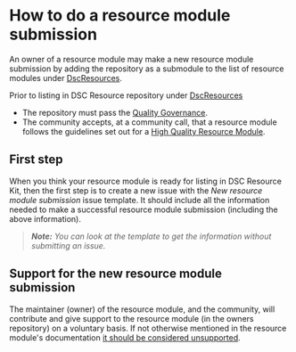 # How to do a resource module submission

An owner of a resource module may make a new resource module submission by adding
the repository as a submodule to the list of resource modules under
[DscResources](https://github.com/PowerShell/DscResources/tree/master/DscResources).

Prior to listing in DSC Resource repository under [DscResources](https://github.com/PowerShell/DscResources/tree/master/DscResources)

- The repository must pass the
  [Quality Governance](https://github.com/PowerShell/DscResources/blob/master/Naming.md#quality-governance).
- The community accepts, at a community call, that a resource module follows the
  guidelines set out for a
  [High Quality Resource Module](https://github.com/PowerShell/DscResources/blob/master/Naming.md#high-quality-resource-module).

## First step

When you think your resource module is ready for listing in DSC Resource Kit,
then the first step is to create a new issue with the *New resource module submission* issue
template. It should include all the information needed to make a successful
resource module submission (including the above information).

>***Note:** You can look at the template to get the information without submitting
an issue.*

## Support for the new resource module submission

The maintainer (owner) of the resource module, and the community, will contribute
and give support to the resource module (in the owners repository) on a voluntary
basis. If not otherwise mentioned in the resource module's documentation
[it should be considered unsupported](https://github.com/PowerShell/DscResources/blob/master/Supportability.md#who-provides-support-for-the-technologies-managed-by-dsc).
